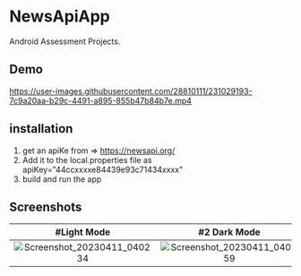 # NewsApiApp
Android Assessment Projects.

## Demo
https://user-images.githubusercontent.com/28810111/231029193-7c9a20aa-b29c-4491-a895-855b47b84b7e.mp4

## installation
1. get an apiKe from => https://newsapi.org/
2. Add it to the local.properties file as apiKey="44ccxxxxe84439e93c71434xxxx"
3. build and run the app

## Screenshots
| #Light Mode    | #2 Dark Mode   |
| :---: | :---: |
| ![Screenshot_20230411_040234](https://user-images.githubusercontent.com/28810111/231029021-0640d45e-e523-4f1d-8113-a35d5f749c1c.png) | ![Screenshot_20230411_040259](https://user-images.githubusercontent.com/28810111/231029027-9c7665fc-47a4-41d2-9465-e39e0aacc695.png) |


